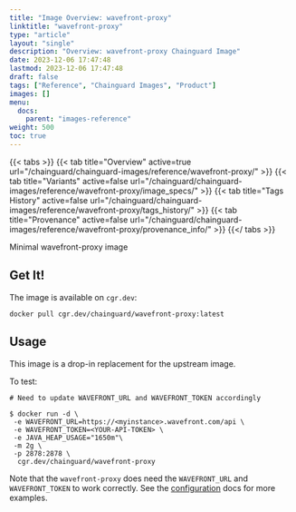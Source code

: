 ```yaml
---
title: "Image Overview: wavefront-proxy"
linktitle: "wavefront-proxy"
type: "article"
layout: "single"
description: "Overview: wavefront-proxy Chainguard Image"
date: 2023-12-06 17:47:48
lastmod: 2023-12-06 17:47:48
draft: false
tags: ["Reference", "Chainguard Images", "Product"]
images: []
menu: 
  docs: 
    parent: "images-reference"
weight: 500
toc: true
---
```


{{< tabs >}}
{{< tab title="Overview" active=true url="/chainguard/chainguard-images/reference/wavefront-proxy/" >}}
{{< tab title="Variants" active=false url="/chainguard/chainguard-images/reference/wavefront-proxy/image_specs/" >}}
{{< tab title="Tags History" active=false url="/chainguard/chainguard-images/reference/wavefront-proxy/tags_history/" >}}
{{< tab title="Provenance" active=false url="/chainguard/chainguard-images/reference/wavefront-proxy/provenance_info/" >}}
{{</ tabs >}}



<!--overview:start-->
Minimal wavefront-proxy image
<!--overview:end-->

<!--getting:start-->
## Get It!
The image is available on `cgr.dev`:

```
docker pull cgr.dev/chainguard/wavefront-proxy:latest
```
<!--getting:end-->

<!--body:start-->
## Usage

This image is a drop-in replacement for the upstream image.

To test:

```shell
# Need to update WAVEFRONT_URL and WAVEFRONT_TOKEN accordingly

$ docker run -d \
 -e WAVEFRONT_URL=https://<myinstance>.wavefront.com/api \
 -e WAVEFRONT_TOKEN=<YOUR-API-TOKEN> \
 -e JAVA_HEAP_USAGE="1650m"\
 -m 2g \
 -p 2878:2878 \
  cgr.dev/chainguard/wavefront-proxy

```

Note that the `wavefront-proxy` does need the `WAVEFRONT_URL` and `WAVEFRONT_TOKEN`  to work correctly.
See the [configuration](https://docs.wavefront.com/proxies_kube_container.html) docs for more examples.
<!--body:end-->

